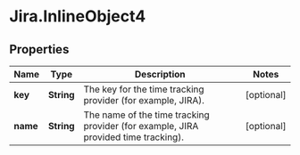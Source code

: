 # Jira.InlineObject4

## Properties

Name | Type | Description | Notes
------------ | ------------- | ------------- | -------------
**key** | **String** | The key for the time tracking provider (for example, JIRA). | [optional] 
**name** | **String** | The name of the time tracking provider (for example, JIRA provided time tracking). | [optional] 


